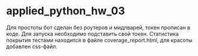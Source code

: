 # applied_python_hw_03

Для простоты бот сделан без роутеров и мидлварей, токен прописан в коде. 
Для запуска необходимо подставить свой токен.
Статистика покрытия тестами находится в файле coverage_report.html, для красоты добавлен css-файл.
